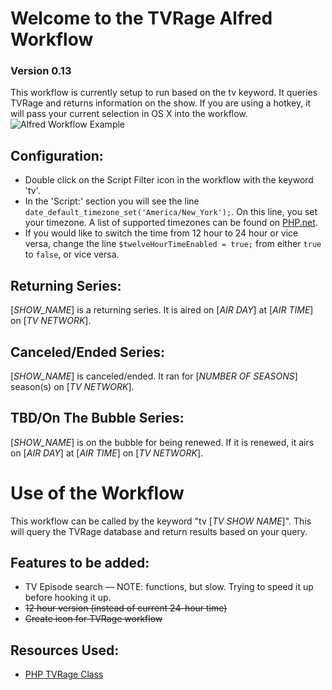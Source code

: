 Welcome to the TVRage Alfred Workflow
=====================================
### Version 0.13

This workflow is currently setup to run based on the tv keyword. It queries TVRage and returns information on the show. If you are using a hotkey, it will pass your current selection in OS X into the workflow.
![Alfred Workflow Example](http://i.imgur.com/oND1ufT.png)

Configuration:
--------------
* Double click on the Script Filter icon in the workflow with the keyword 'tv'.
* In the 'Script:' section you will see the line <code>date_default_timezone_set('America/New_York');</code>. On this line, you set your timezone. A list of supported timezones can be found on [PHP.net](http://www.php.net/manual/en/timezones.php).
* If you would like to switch the time from 12 hour to 24 hour or vice versa, change the line <code>$twelveHourTimeEnabled = true;</code> from either <code>true</code> to <code>false</code>, or vice versa.

Returning Series:
-----------------
[*SHOW_NAME*] is a returning series. It is aired on [*AIR DAY*] at [*AIR TIME*] on [*TV NETWORK*].

Canceled/Ended Series:
----------------------
[*SHOW_NAME*] is canceled/ended. It ran for [*NUMBER OF SEASONS*] season(s) on [*TV NETWORK*].

TBD/On The Bubble Series:
----------------------
[*SHOW_NAME*] is on the bubble for being renewed. If it is renewed, it airs on [*AIR DAY*] at [*AIR TIME*] on [*TV NETWORK*].

Use of the Workflow
===================
This workflow can be called by the keyword "tv [*TV SHOW NAME*]". This will query the TVRage database and return results based on your query.

Features to be added:
---------------------
* TV Episode search — NOTE: functions, but slow. Trying to speed it up before hooking it up.
* ~~12 hour version (instead of current 24-hour time)~~
* ~~Create icon for TVRage workflow~~

Resources Used:
---------------
* [PHP TVRage Class](https://github.com/ryandoherty/PHP--TVRage)
